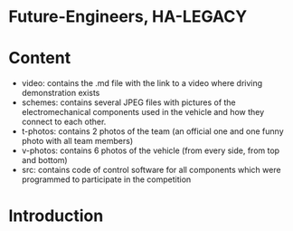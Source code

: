 # Future-Engineers, HA-LEGACY

# Content
- video: contains the .md file with the link to a video where driving demonstration exists
- schemes: contains several JPEG files with pictures of the electromechanical components used in the vehicle and how they connect to each other.
- t-photos:  contains 2 photos of the team (an official one and one funny photo with all team members)
- v-photos: contains 6 photos of the vehicle (from every side, from top and bottom)
- src: contains code of control software for all components which were programmed to participate in the competition


# Introduction 

